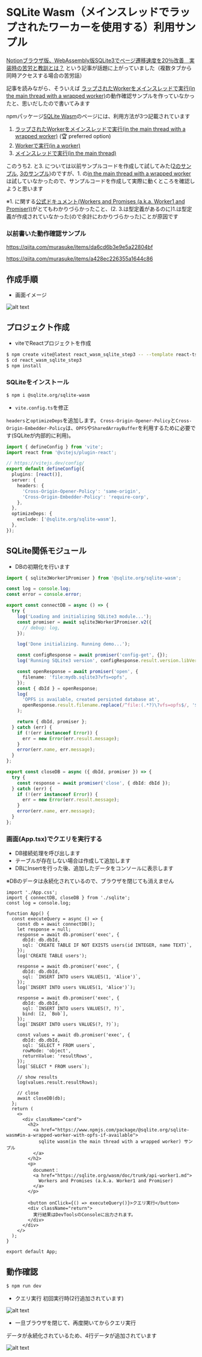 # SQLite Wasm（メインスレッドでラップされたワーカーを使用する）利用サンプル

[Notionブラウザ版、WebAssembly版SQLite3でページ遷移速度を20％改善　実装時の苦労と教訓とは？](https://atmarkit.itmedia.co.jp/ait/articles/2408/16/news037.html)
という記事が話題に上がっていました（複数タブから同時アクセスする場合の苦労話）

記事を読みながら、そういえば [ラップされたWorkerをメインスレッドで実行(in the main thread with a wrapped worker)](https://www.npmjs.com/package/@sqlite.org/sqlite-wasm#in-a-wrapped-worker-with-opfs-if-available)の動作確認サンプルを作っていなかったと、思いだしたので書いてみます

npmパッケージ[SQLite Wasm](https://www.npmjs.com/package/@sqlite.org/sqlite-wasm)のページには、利用方法が3つ記載されています
1. [ラップされたWorkerをメインスレッドで実行(in the main thread with a wrapped worker)](https://www.npmjs.com/package/@sqlite.org/sqlite-wasm#in-a-wrapped-worker-with-opfs-if-available) (🏆 preferred option)
1. [Workerで実行(in a worker)](https://www.npmjs.com/package/@sqlite.org/sqlite-wasm#in-a-worker-with-opfs-if-available)
1. [メインスレッドで実行(in the main thread)](https://www.npmjs.com/package/@sqlite.org/sqlite-wasm#in-the-main-thread-without-opfs)

このうち2. と3. については以前サンプルコードを作成して試してみた([2のサンプル](https://qiita.com/murasuke/items/da6cd6b3e9e5a22804bf), [3のサンプル](https://qiita.com/murasuke/items/a428ec226355a1644c86))のですが、1. の[in the main thread with a wrapped worker](https://www.npmjs.com/package/@sqlite.org/sqlite-wasm#in-a-wrapped-worker-with-opfs-if-available)は試していなかったので、サンプルコードを作成して実際に動くところを確認しようと思います



※1. に関する[公式ドキュメント(Workers and Promises (a.k.a. Worker1 and Promiser))](https://sqlite.org/wasm/doc/trunk/api-worker1.md)がとてもわかりづらかったこと、(2. 3.は型定義があるのに)1.は型定義が作成されていなかった(ので余計にわかりづらかった)ことが原因です

### 以前書いた動作確認サンプル
https://qiita.com/murasuke/items/da6cd6b3e9e5a22804bf

https://qiita.com/murasuke/items/a428ec226355a1644c86

## 作成手順

* 画面イメージ

![alt text](./img/image-2.png)



## プロジェクト作成

* viteでReactプロジェクトを作成

```bash
$ npm create vite@latest react_wasm_sqlite_step3 -- --template react-ts
$ cd react_wasm_sqlite_step3
$ npm install
```

### SQLiteをインストール
```bash
$ npm i @sqlite.org/sqlite-wasm
```

* `vite.config.ts`を修正

`headers`と`optimizeDeps`を追加します。
`Cross-Origin-Opener-Policy`と`Cross-Origin-Embedder-Policy`は、`OPFS`や`SharedArrayBuffer`を利用するために必要です(SQLiteが内部的に利用)。

```typescript:vite.config.ts
import { defineConfig } from 'vite';
import react from '@vitejs/plugin-react';

// https://vitejs.dev/config/
export default defineConfig({
  plugins: [react()],
  server: {
    headers: {
      'Cross-Origin-Opener-Policy': 'same-origin',
      'Cross-Origin-Embedder-Policy': 'require-corp',
    },
  },
  optimizeDeps: {
    exclude: ['@sqlite.org/sqlite-wasm'],
  },
});
```


## SQLite関係モジュール

* DBの初期化を行います

```typescript:sqlite.ts
import { sqlite3Worker1Promiser } from '@sqlite.org/sqlite-wasm';

const log = console.log;
const error = console.error;

export const connectDB = async () => {
  try {
    log('Loading and initializing SQLite3 module...');
    const promiser = await sqlite3Worker1Promiser.v2({
      // debug: log,
    });

    log('Done initializing. Running demo...');

    const configResponse = await promiser('config-get', {});
    log('Running SQLite3 version', configResponse.result.version.libVersion);

    const openResponse = await promiser('open', {
      filename: 'file:mydb.sqlite3?vfs=opfs',
    });
    const { dbId } = openResponse;
    log(
      'OPFS is available, created persisted database at',
      openResponse.result.filename.replace(/^file:(.*?)\?vfs=opfs$/, '$1')
    );

    return { dbId, promiser };
  } catch (err) {
    if (!(err instanceof Error)) {
      err = new Error(err.result.message);
    }
    error(err.name, err.message);
  }
};

export const closeDB = async ({ dbId, promiser }) => {
  try {
    const response = await promiser('close', { dbId: dbId });
  } catch (err) {
    if (!(err instanceof Error)) {
      err = new Error(err.result.message);
    }
    error(err.name, err.message);
  }
};

```

### 画面(App.tsx)でクエリを実行する

* DB接続処理を呼び出します
* テーブルが存在しない場合は作成して追加します
* DBにInsertを行った後、追加したデータをコンソールに表示します

※DBのデータは永続化されているので、ブラウザを閉じても消えません

```typescript:App.tsx
import './App.css';
import { connectDB, closeDB } from './sqlite';
const log = console.log;

function App() {
  const executeQuery = async () => {
    const db = await connectDB();
    let response = null;
    response = await db.promiser('exec', {
      dbId: db.dbId,
      sql: `CREATE TABLE IF NOT EXISTS users(id INTEGER, name TEXT)`,
    });
    log('CREATE TABLE users');

    response = await db.promiser('exec', {
      dbId: db.dbId,
      sql: `INSERT INTO users VALUES(1, 'Alice')`,
    });
    log(`INSERT INTO users VALUES(1, 'Alice')`);

    response = await db.promiser('exec', {
      dbId: db.dbId,
      sql: `INSERT INTO users VALUES(?, ?)`,
      bind: [2, `Bob`],
    });
    log(`INSERT INTO users VALUES(?, ?)`);

    const values = await db.promiser('exec', {
      dbId: db.dbId,
      sql: `SELECT * FROM users`,
      rowMode: 'object',
      returnValue: 'resultRows',
    });
    log(`SELECT * FROM users`);

    // show results
    log(values.result.resultRows);

    // close
    await closeDB(db);
  };
  return (
    <>
      <div className="card">
        <h2>
          <a href="https://www.npmjs.com/package/@sqlite.org/sqlite-wasm#in-a-wrapped-worker-with-opfs-if-available">
            sqlite wasm(in the main thread with a wrapped worker) サンプル
          </a>
        </h2>
        <p>
          document：
          <a href="https://sqlite.org/wasm/doc/trunk/api-worker1.md">
            Workers and Promises (a.k.a. Worker1 and Promiser)
          </a>
        </p>

        <button onClick={() => executeQuery()}>クエリ実行</button>
        <div className="return">
          実行結果はDevToolsのConsoleに出力されます。
        </div>
      </div>
    </>
  );
}

export default App;

```

## 動作確認

```bash
$ npm run dev
```

* クエリ実行 初回実行時(2行追加されています)

![alt text](./img/image-3.png)

* 一旦ブラウザを閉じて、再度開いてからクエリ実行

データが永続化されているため、4行データが追加されています

![alt text](./img/image-4.png)
